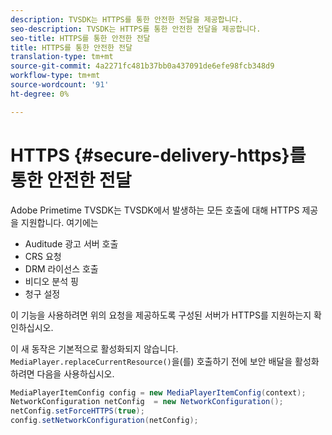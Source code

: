 ```yaml
---
description: TVSDK는 HTTPS를 통한 안전한 전달을 제공합니다.
seo-description: TVSDK는 HTTPS를 통한 안전한 전달을 제공합니다.
seo-title: HTTPS를 통한 안전한 전달
title: HTTPS를 통한 안전한 전달
translation-type: tm+mt
source-git-commit: 4a2271fc481b37bb0a437091de6efe98fcb348d9
workflow-type: tm+mt
source-wordcount: '91'
ht-degree: 0%

---
```



# HTTPS {#secure-delivery-https}를 통한 안전한 전달

Adobe Primetime TVSDK는 TVSDK에서 발생하는 모든 호출에 대해 HTTPS 제공을 지원합니다. 여기에는

* Auditude 광고 서버 호출
* CRS 요청
* DRM 라이선스 호출
* 비디오 분석 핑
* 청구 설정

이 기능을 사용하려면 위의 요청을 제공하도록 구성된 서버가 HTTPS를 지원하는지 확인하십시오.

이 새 동작은 기본적으로 활성화되지 않습니다. `MediaPlayer.replaceCurrentResource()`을(를) 호출하기 전에 보안 배달을 활성화하려면 다음을 사용하십시오.

```java
MediaPlayerItemConfig config = new MediaPlayerItemConfig(context);
NetworkConfiguration netConfig  = new NetworkConfiguration();
netConfig.setForceHTTPS(true);
config.setNetworkConfiguration(netConfig);
```
